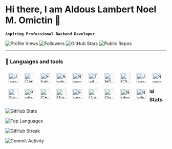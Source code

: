 # Hi there, I am Aldous Lambert Noel M. Omictin 👋

**`Aspiring Professional Backend Developer`**

![Profile Views](https://shields.io/badge/dynamic/json?url=https://api.github.com/users/AL-Dos&label=Profile%20Views&query=$.public_repos&color=green)
![Followers](https://img.shields.io/github/followers/AL-Dos?label=Followers&style=social)
![GitHub Stars](https://img.shields.io/github/stars/AL-Dos?style=social)
![Public Repos](https://img.shields.io/badge/dynamic/json?color=blue&label=Public%20Repos&query=public_repos&url=https://api.github.com/users/AL-Dos)

---

### 🧰 Languages and tools

<img align="left" alt="Java" width="30px" style="margin:10px;" src="https://cdn.jsdelivr.net/gh/devicons/devicon/icons/java/java-original.svg"/>
<img align="left" alt="Dart" width="30px" style="margin:10px;" src="https://cdn.jsdelivr.net/gh/devicons/devicon@latest/icons/dart/dart-original.svg" />
<img align="left" alt="Flutter" width="30px" style="margin:10px;" src="https://cdn.jsdelivr.net/gh/devicons/devicon@latest/icons/flutter/flutter-original.svg" />
<img align="left" alt="AndroidStudio" width="30px" style="margin:10px;" src="https://cdn.jsdelivr.net/gh/devicons/devicon@latest/icons/androidstudio/androidstudio-original.svg" />
<img align="left" alt="React" width="30px" style="margin:10px;" src="https://cdn.jsdelivr.net/gh/devicons/devicon@latest/icons/react/react-original.svg" />
<img align="left" alt="TailwindCss" width="30px" style="margin:10px;" src="https://cdn.jsdelivr.net/gh/devicons/devicon@latest/icons/tailwindcss/tailwindcss-original.svg" />
<img align="left" alt="HTML" width="30px" style="margin:10px;" src="https://cdn.jsdelivr.net/gh/devicons/devicon/icons/html5/html5-plain.svg" />
<img align="left" alt="CSS" width="30px" style="margin:10px;" src="https://cdn.jsdelivr.net/gh/devicons/devicon/icons/css3/css3-plain.svg" />
<img align="left" alt="JavaScript" width="30px" style="margin:10px;" src="https://cdn.jsdelivr.net/gh/devicons/devicon/icons/javascript/javascript-plain.svg" />
<img align="left" alt="React" width="30px" style="margin:10px;" src="https://cdn.jsdelivr.net/gh/devicons/devicon/icons/react/react-original.svg" />
<img align="left" alt="NodeJS" width="30px" style="margin:10px;" src="https://cdn.jsdelivr.net/gh/devicons/devicon/icons/nodejs/nodejs-original.svg" />
<img align="left" alt="Python" width="30px" style="margin:10px;" src="https://cdn.jsdelivr.net/gh/devicons/devicon/icons/python/python-plain.svg" />
<img align="left" alt="C++" width="30px" style="margin:10px;" src="https://cdn.jsdelivr.net/gh/devicons/devicon@latest/icons/cplusplus/cplusplus-original.svg" />
<img align="left" alt="Django" width="30px" style="margin:10px;" src="https://cdn.jsdelivr.net/gh/devicons/devicon@latest/icons/django/django-plain.svg" />
<img align="left" alt="ExpressJS" width="30px" style="margin:10px;" src="https://cdn.jsdelivr.net/gh/devicons/devicon@latest/icons/express/express-original.svg" />
<img align="left" alt="DjanroRest" width="30px" style="margin:10px;" src="https://cdn.jsdelivr.net/gh/devicons/devicon@latest/icons/djangorest/djangorest-original.svg" />
<img align="left" alt="Quasar" width="30px" style="margin:10px;" src="https://cdn.jsdelivr.net/gh/devicons/devicon@latest/icons/quasar/quasar-original.svg" />
<img align="left" alt="Ruby" width="30px" style="margin:10px;" src="https://cdn.jsdelivr.net/gh/devicons/devicon@latest/icons/ruby/ruby-original.svg" />
<img align="left" alt="Rails" width="30px" style="margin:10px;" src="https://cdn.jsdelivr.net/gh/devicons/devicon@latest/icons/rails/rails-original-wordmark.svg" />
<br/>

#

### 📊 Stats


![GitHub Stats](https://github-readme-stats.vercel.app/api?username=AL-Dos&show_icons=true&theme=radical)
<br/>

![Top Languages](https://github-readme-stats.vercel.app/api/top-langs/?username=AL-Dos&layout=compact&theme=radical)
<br/>

![GitHub Streak](https://github-readme-streak-stats.herokuapp.com/?user=AL-Dos&theme=highcontrast)
<br/>

![Commit Activity](https://github-readme-stats.vercel.app/api?username=AL-Dos&show_icons=true&count_private=true&theme=radical)


<!--
**AL-Dos/AL-Dos** is a ✨ _special_ ✨ repository because its `README.md` (this file) appears on your GitHub profile.

Here are some ideas to get you started:

- 🔭 I’m currently working on ...
- 🌱 I’m currently learning ...
- 👯 I’m looking to collaborate on ...
- 🤔 I’m looking for help with ...
- 💬 Ask me about ...
- 📫 How to reach me: ...
- 😄 Pronouns: ...
- ⚡ Fun fact: ...
-->

